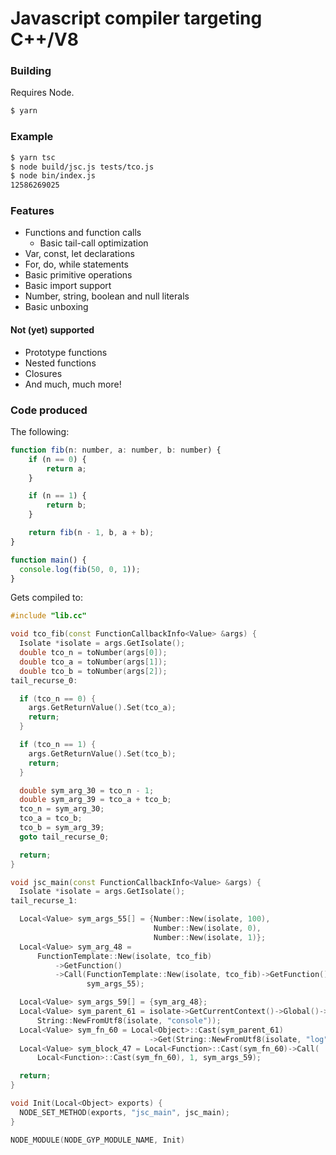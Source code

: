 # Javascript compiler targeting C++/V8

### Building

Requires Node.

```bash
$ yarn
```

### Example

```bash
$ yarn tsc
$ node build/jsc.js tests/tco.js
$ node bin/index.js
12586269025

```

### Features

* Functions and function calls
  * Basic tail-call optimization
* Var, const, let declarations
* For, do, while statements
* Basic primitive operations
* Basic import support
* Number, string, boolean and null literals
* Basic unboxing

#### Not (yet) supported

* Prototype functions
* Nested functions
* Closures
* And much, much more!

### Code produced

The following:

```js
function fib(n: number, a: number, b: number) {
    if (n == 0) {
        return a;
    }

    if (n == 1) {
        return b;
    }

    return fib(n - 1, b, a + b);
}

function main() {
  console.log(fib(50, 0, 1));
}
```

Gets compiled to:

```cpp
#include "lib.cc"

void tco_fib(const FunctionCallbackInfo<Value> &args) {
  Isolate *isolate = args.GetIsolate();
  double tco_n = toNumber(args[0]);
  double tco_a = toNumber(args[1]);
  double tco_b = toNumber(args[2]);
tail_recurse_0:

  if (tco_n == 0) {
    args.GetReturnValue().Set(tco_a);
    return;
  }

  if (tco_n == 1) {
    args.GetReturnValue().Set(tco_b);
    return;
  }

  double sym_arg_30 = tco_n - 1;
  double sym_arg_39 = tco_a + tco_b;
  tco_n = sym_arg_30;
  tco_a = tco_b;
  tco_b = sym_arg_39;
  goto tail_recurse_0;

  return;
}

void jsc_main(const FunctionCallbackInfo<Value> &args) {
  Isolate *isolate = args.GetIsolate();
tail_recurse_1:

  Local<Value> sym_args_55[] = {Number::New(isolate, 100),
                                Number::New(isolate, 0),
                                Number::New(isolate, 1)};
  Local<Value> sym_arg_48 =
      FunctionTemplate::New(isolate, tco_fib)
          ->GetFunction()
          ->Call(FunctionTemplate::New(isolate, tco_fib)->GetFunction(), 3,
                 sym_args_55);

  Local<Value> sym_args_59[] = {sym_arg_48};
  Local<Value> sym_parent_61 = isolate->GetCurrentContext()->Global()->Get(
      String::NewFromUtf8(isolate, "console"));
  Local<Value> sym_fn_60 = Local<Object>::Cast(sym_parent_61)
                               ->Get(String::NewFromUtf8(isolate, "log"));
  Local<Value> sym_block_47 = Local<Function>::Cast(sym_fn_60)->Call(
      Local<Function>::Cast(sym_fn_60), 1, sym_args_59);

  return;
}

void Init(Local<Object> exports) {
  NODE_SET_METHOD(exports, "jsc_main", jsc_main);
}

NODE_MODULE(NODE_GYP_MODULE_NAME, Init)
```
